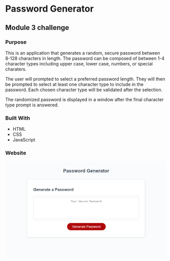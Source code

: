 # Password Generator
## Module 3 challenge

### Purpose

This is an application that generates a random, secure password between 8-128 characters in length. The password can be composed of between 1-4 character types including upper case, lower case, numbers, or special charaters.

The user will prompted to select a preferred password length. They will then be prompted to select at least one character type to include in the password. Each chosen character type will be validated after the selection.

The randomized password is displayed in a window after the final character type prompt is answered.

### Built With

- HTML
- CSS
- JavaScript

### Website


![](./assets/images/password-generator-screenshot.png)